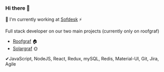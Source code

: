 ### Hi there 👋
👻 I'm currently working at [Sofdesk](https://sofdesk.com/) ⚡

Full stack developer on our two main projects (currently only on roofgraf)

- [Roofgraf](https://www.roofgraf.com/) 🏠
- [Solargraf](https://www.solargraf.com/) 🌞

✔JavaScript, NodeJS, React, Redux, mySQL, Redis, Material-UI, Git, Jira, Agile
<!--
**CutiePi/CutiePi** is a ✨ _special_ ✨ repository because its `README.md` (this file) appears on your GitHub profile.

Here are some ideas to get you started:

- 🔭 I’m currently working on ...
- 🌱 I’m currently learning ...
- 👯 I’m looking to collaborate on ...
- 🤔 I’m looking for help with ...
- 💬 Ask me about ...
- 📫 How to reach me: ...
- 😄 Pronouns: ...
- ⚡ Fun fact: ...
-->
